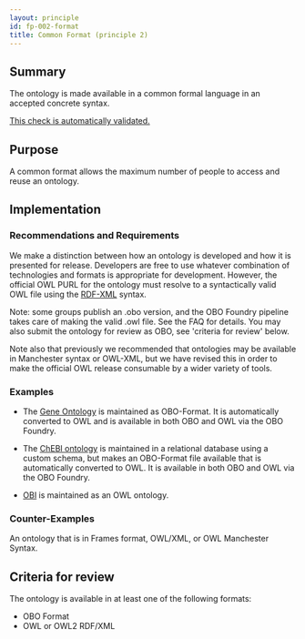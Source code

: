 ```yaml
---
layout: principle
id: fp-002-format
title: Common Format (principle 2)
---
```


## Summary

The ontology is made available in a common formal language in an accepted concrete syntax.

[This check is automatically validated.](checks/fp_002)

## Purpose

A common format allows the maximum number of people to access and reuse an ontology.

## Implementation

### Recommendations and Requirements

We make a distinction between how an ontology is developed and how it is presented for release. Developers are free to use whatever combination of technologies and formats is appropriate for development. However, the official OWL PURL for the ontology must resolve to a syntactically valid OWL file using the [RDF-XML](https://www.w3.org/TR/rdf-syntax-grammar/) syntax.

Note: some groups publish an .obo version, and the OBO Foundry pipeline takes care of making the valid .owl file. See the FAQ for details. You may also submit the ontology for review as OBO, see 'criteria for review' below.

Note also that previously we recommended that ontologies may be available in Manchester syntax or OWL-XML, but we have revised this in order to make the official OWL release consumable by a wider variety of tools.

### Examples

- The [Gene Ontology](http://geneontology.org) is maintained as OBO-Format. It is automatically converted to OWL and is available in both OBO and OWL via the OBO Foundry.

- The [ChEBI ontology](https://www.ebi.ac.uk/chebi/) is maintained in a relational database using a custom schema, but makes an OBO-Format file available that is automatically converted to OWL. It is available in both OBO and OWL via the OBO Foundry.

- [OBI](http://obi-ontology.org) is maintained as an OWL ontology.

### Counter-Examples

An ontology that is in Frames format, OWL/XML, or OWL Manchester Syntax.

## Criteria for review

The ontology is available in at least one of the following formats:

- OBO Format
- OWL or OWL2 RDF/XML

